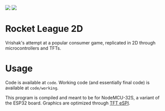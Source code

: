 ![](https://img.shields.io/badge/build-passing-green)
![](https://img.shields.io/badge/touched_grass-no-red)

# Rocket League 2D

Vrishak's attempt at a popular consumer game, replicated in 2D through microcontrollers and TFTs.

# Usage

Code is available at `code`. Working code (and essentially final code) is available at `code/working`.

This program is compiled and meant to be for NodeMCU-32S, a variant of the ESP32 board. Graphics are optimized through [TFT eSPI](https://github.com/Bodmer/TFT_eSPI). 
